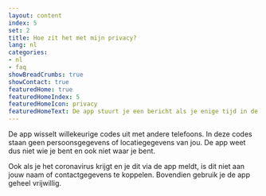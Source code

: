 ```yaml
---
layout: content
index: 5
set: 2
title: Hoe zit het met mijn privacy?
lang: nl
categories:
- nl
- faq
showBreadCrumbs: true
showContact: true
featuredHome: true
featuredHomeIndex: 5
featuredHomeIcon: privacy
featuredHomeText: De app stuurt je een bericht als je enige tijd in de buurt bent geweest van iemand die besmet is met het coronavirus.
---
```


De app wisselt willekeurige codes uit met andere telefoons. In deze codes staan geen persoonsgegevens of locatiegegevens van jou. De app weet dus niet wie je bent en ook niet waar je bent.
 
Ook als je het coronavirus krijgt en je dit via de app meldt, is dit niet aan jouw naam of contactgegevens te koppelen. Bovendien gebruik je de app geheel vrijwillig.
